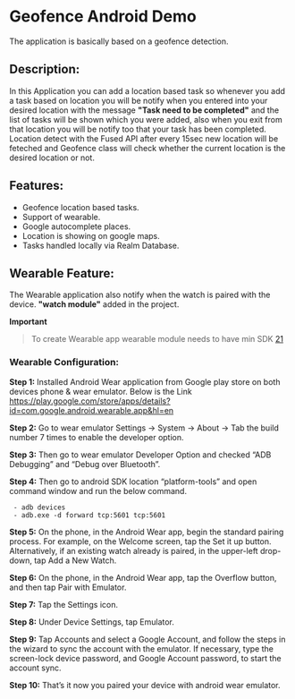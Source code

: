 
# Geofence Android Demo
The application is basically based on a geofence detection.

## Description:
In this Application you can add a location based task so whenever you add a task based on location you will be notify when you entered into your desired location with the message **"Task need to be completed"** and  the list of tasks will be shown which you were added, also when you exit from that location you will be notify too that your task has been completed. Location detect with the Fused API after every 15sec new location will be feteched and Geofence class will check whether the current location is the desired location or not.

## Features:

 - Geofence location based tasks.
 - Support of wearable.
 - Google autocomplete places.
 - Location is showing on google maps.
 - Tasks handled locally via Realm Database.

## Wearable Feature:
The Wearable application also notify when the watch is paired with the device. **"watch module"** added in the project.

**Important**
>To create Wearable app wearable module needs to have min SDK [21](https://www.android.com/versions/lollipop-5-0/)

### Wearable Configuration:

**Step 1:** Installed Android Wear application from Google play store on both devices phone & wear emulator. Below is the Link https://play.google.com/store/apps/details?id=com.google.android.wearable.app&hl=en

**Step 2:** Go to wear emulator Settings -> System -> About -> Tab the build number 7 times to enable the developer option.

**Step 3:** Then go to wear emulator Developer Option and checked “ADB Debugging” and “Debug over Bluetooth”.

**Step 4:** Then go to android SDK location “platform-tools” and open command window and run the below command.

```
 - adb devices
 - adb.exe -d forward tcp:5601 tcp:5601 
```
**Step 5:** On the phone, in the Android Wear app, begin the standard pairing process. For example, on the Welcome screen, tap the Set it up button. Alternatively, if an existing watch already is paired, in the upper-left drop-down, tap Add a New Watch.

**Step 6:** On the phone, in the Android Wear app, tap the Overflow button, and then tap Pair with Emulator.

**Step 7:** Tap the Settings icon.

**Step 8:** Under Device Settings, tap Emulator.

**Step 9:** Tap Accounts and select a Google Account, and follow the steps in the wizard to sync the account with the emulator. If necessary, type the screen-lock device password, and Google Account password, to start the account sync.

**Step 10:** That’s it now you paired your device with android wear emulator.

